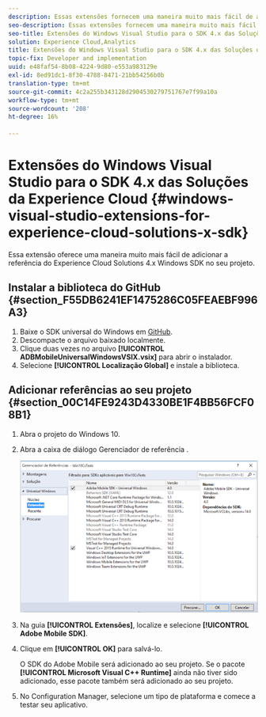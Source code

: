 ```yaml
---
description: Essas extensões fornecem uma maneira muito mais fácil de adicionar a referência do Experience Cloud Solutions 4.x Windows SDK no seu projeto.
seo-description: Essas extensões fornecem uma maneira muito mais fácil de adicionar a referência do Experience Cloud Solutions 4.x Windows SDK no seu projeto.
seo-title: Extensões do Windows Visual Studio para o SDK 4.x das Soluções da Experience Cloud
solution: Experience Cloud,Analytics
title: Extensões do Windows Visual Studio para o SDK 4.x das Soluções da Experience Cloud
topic-fix: Developer and implementation
uuid: e48faf54-8b08-4224-9d80-e553a983129e
exl-id: 8ed91dc1-8f30-4788-8471-21bb54256b0b
translation-type: tm+mt
source-git-commit: 4c2a255b343128d2904530279751767e7f99a10a
workflow-type: tm+mt
source-wordcount: '208'
ht-degree: 16%

---
```


# Extensões do Windows Visual Studio para o SDK 4.x das Soluções da Experience Cloud {#windows-visual-studio-extensions-for-experience-cloud-solutions-x-sdk}

Essa extensão oferece uma maneira muito mais fácil de adicionar a referência do Experience Cloud Solutions 4.x Windows SDK no seu projeto.

## Instalar a biblioteca do GitHub {#section_F55DB6241EF1475286C05FEAEBF996A3}

1. Baixe o SDK universal do Windows em [GitHub](https://github.com/Adobe-Marketing-Cloud/mobile-services/releases).
1. Descompacte o arquivo baixado localmente.
1. Clique duas vezes no arquivo **[!UICONTROL ADBMobileUniversalWindowsVSIX.vsix]** para abrir o instalador.
1. Selecione **[!UICONTROL Localização Global]** e instale a biblioteca.

## Adicionar referências ao seu projeto {#section_00C14FE9243D4330BE1F4BB56FCF08B1}

1. Abra o projeto do Windows 10.
1. Abra a caixa de diálogo Gerenciador de referência .

   ![](assets/ref_manager.png)

1. Na guia **[!UICONTROL Extensões]**, localize e selecione **[!UICONTROL Adobe Mobile SDK]**.
1. Clique em **[!UICONTROL OK]** para salvá-lo.

   O SDK do Adobe Mobile será adicionado ao seu projeto. Se o pacote **[!UICONTROL Microsoft Visual C++ Runtime]** ainda não tiver sido adicionado, esse pacote também será adicionado ao seu projeto.

1. No Configuration Manager, selecione um tipo de plataforma e comece a testar seu aplicativo.

